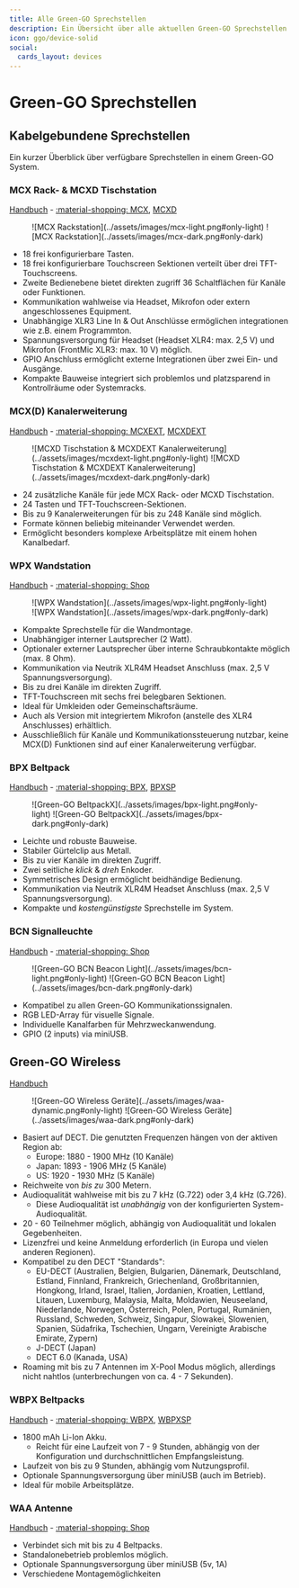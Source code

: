 ```yaml
---
title: Alle Green-GO Sprechstellen
description: Ein Übersicht über alle aktuellen Green-GO Sprechstellen
icon: ggo/device-solid
social:
  cards_layout: devices
---
```

# Green-GO Sprechstellen

## Kabelgebundene Sprechstellen

Ein kurzer Überblick über verfügbare Sprechstellen in einem Green-GO System.

### MCX Rack- & MCXD Tischstation

[Handbuch](https://manual.greengoconnect.com/en/devices/mcx/) - [:material-shopping: MCX](https://www.castinfo.de/greengo-mcx-32-kanal-19-rackstation-1he.html), [MCXD](https://www.castinfo.de/greengo-mcxd-32-kanal-tischstation.html)

<figure markdown>
![MCX Rackstation](../assets/images/mcx-light.png#only-light)
![MCX Rackstation](../assets/images/mcx-dark.png#only-dark)
</figure>

- 18 frei konfigurierbare Tasten.
- 18 frei konfigurierbare Touchscreen Sektionen verteilt über drei TFT-Touchscreens.
- Zweite Bedienebene bietet direkten zugriff 36 Schaltflächen für Kanäle oder Funktionen.
- Kommunikation wahlweise via Headset, Mikrofon oder extern angeschlossenes Equipment.
- Unabhängige XLR3 Line In & Out Anschlüsse ermöglichen integrationen wie z.B. einem Programmton.
- Spannungsversorgung für Headset (Headset XLR4: max. 2,5 V) und Mikrofon (FrontMic XLR3: max. 10 V) möglich.
- GPIO Anschluss ermöglicht externe Integrationen über zwei Ein- und Ausgänge.
- Kompakte Bauweise integriert sich problemlos und platzsparend in Kontrollräume oder Systemracks.

### MCX(D) Kanalerweiterung

[Handbuch](https://manual.greengoconnect.com/en/devices/mcxext/) - [:material-shopping: MCXEXT](https://www.castinfo.de/greengo-mcxext-24-kanal-19-erweiterung-fur-mcx.html), [MCXDEXT](https://www.castinfo.de/greengo-mcxdext-24-kanal-erweiterung-fur-mcxd.html)

<figure markdown>
![MCXD Tischstation & MCXDEXT Kanalerweiterung](../assets/images/mcxdext-light.png#only-light)
![MCXD Tischstation & MCXDEXT Kanalerweiterung](../assets/images/mcxdext-dark.png#only-dark)
</figure>

- 24 zusätzliche Kanäle für jede MCX Rack- oder MCXD Tischstation.
- 24 Tasten und TFT-Touchscreen-Sektionen.
- Bis zu 9 Kanalerweiterungen für bis zu 248 Kanäle sind möglich.
- Formate können beliebig miteinander Verwendet werden.
- Ermöglicht besonders komplexe Arbeitsplätze mit einem hohen Kanalbedarf.

### WPX Wandstation

[Handbuch](https://manual.greengoconnect.com/en/devices/wpx/) - [:material-shopping: Shop](https://www.castinfo.de/green-go-wpx-wandstation.html)

<figure markdown>
![WPX Wandstation](../assets/images/wpx-light.png#only-light)
![WPX Wandstation](../assets/images/wpx-dark.png#only-dark)
</figure>

- Kompakte Sprechstelle für die Wandmontage.
- Unabhängiger interner Lautsprecher (2 Watt).
- Optionaler externer Lautsprecher über interne Schraubkontakte möglich (max. 8 Ohm).
- Kommunikation via Neutrik XLR4M Headset Anschluss (max. 2,5 V Spannungsversorgung).
- Bis zu drei Kanäle im direkten Zugriff.
- TFT-Touchscreen mit sechs frei belegbaren Sektionen.
- Ideal für Umkleiden oder Gemeinschaftsräume.
- Auch als Version mit integriertem Mikrofon (anstelle des XLR4 Anschlusses) erhältlich.
- Ausschließlich für Kanäle und Kommunikationssteuerung nutzbar, keine MCX(D) Funktionen sind auf einer Kanalerweiterung verfügbar.

### BPX Beltpack

[Handbuch](https://manual.greengoconnect.com/en/devices/bpx/) - [:material-shopping: BPX](https://www.castinfo.de/greengo-bpx-beltpack.html), [BPXSP](https://www.castinfo.de/green-go-bpxsp-beltpack-sport-version.html)

<figure markdown>
![Green-GO BeltpackX](../assets/images/bpx-light.png#only-light)
![Green-GO BeltpackX](../assets/images/bpx-dark.png#only-dark)
</figure>

- Leichte und robuste Bauweise.
- Stabiler Gürtelclip aus Metall.
- Bis zu vier Kanäle im direkten Zugriff.
- Zwei seitliche _klick_ & _dreh_ Enkoder.
- Symmetrisches Design ermöglicht beidhändige Bedienung.
- Kommunikation via Neutrik XLR4M Headset Anschluss (max. 2,5 V Spannungsversorgung).
- Kompakte und _kostengünstigste_ Sprechstelle im System.

### BCN Signalleuchte

[Handbuch](https://manual.greengoconnect.com/en/devices/bcn/) - [:material-shopping: Shop](https://www.castinfo.de/green-go-beacon-signal-leuchte.html)

<figure markdown>
![Green-GO BCN Beacon Light](../assets/images/bcn-light.png#only-light)
![Green-GO BCN Beacon Light](../assets/images/bcn-dark.png#only-dark)
</figure>

- Kompatibel zu allen Green-GO Kommunikationssignalen.
- RGB LED-Array für visuelle Signale.
- Individuelle Kanalfarben für Mehrzweckanwendung.
- GPIO (2 inputs) via miniUSB.

## Green-GO Wireless

[Handbuch](https://manual.greengoconnect.com/en/guides/wirelessx/)

<figure markdown>
![Green-GO Wireless Geräte](../assets/images/waa-dynamic.png#only-light)
![Green-GO Wireless Geräte](../assets/images/waa-dark.png#only-dark)
</figure>

- Basiert auf DECT. Die genutzten Frequenzen hängen von der aktiven Region ab:
    - Europe: 1880 - 1900 MHz (10 Kanäle)
    - Japan: 1893 - 1906 MHz (5 Kanäle)
    - US: 1920 - 1930 MHz (5 Kanäle)
- Reichweite von _bis zu_ 300 Metern.
- Audioqualität wahlweise mit bis zu 7 kHz (G.722) oder 3,4 kHz (G.726).
    - Diese Audioqualität ist _unabhängig_ von der konfigurierten System-Audioqualität.
- 20 - 60 Teilnehmer möglich, abhängig von Audioqualität und lokalen Gegebenheiten.
- Lizenzfrei und keine Anmeldung erforderlich (in Europa und vielen anderen Regionen).
- Kompatibel zu den DECT "Standards":
    - EU-DECT (Australien, Belgien, Bulgarien, Dänemark, Deutschland, Estland, Finnland, Frankreich, Griechenland, Großbritannien, Hongkong, Irland, Israel, Italien, Jordanien, Kroatien, Lettland, Litauen, Luxemburg, Malaysia, Malta, Moldawien, Neuseeland, Niederlande, Norwegen, Österreich, Polen, Portugal, Rumänien, Russland, Schweden, Schweiz, Singapur, Slowakei, Slowenien, Spanien, Südafrika, Tschechien, Ungarn, Vereinigte Arabische Emirate, Zypern)
    - J-DECT (Japan)
    - DECT 6.0 (Kanada, USA)
- Roaming mit bis zu 7 Antennen im X-Pool Modus möglich, allerdings nicht nahtlos (unterbrechungen von ca. 4 - 7 Sekunden).

### WBPX Beltpacks

[Handbuch](https://manual.greengoconnect.com/en/devices/wbpx/) - [:material-shopping: WBPX](https://www.castinfo.de/green-go-wbpx-wireless-beltpack.html), [WBPXSP](https://www.castinfo.de/green-go-wbpxsp-wireless-beltpack-sport-version.html)

- 1800 mAh Li-Ion Akku.
    - Reicht für eine Laufzeit von 7 - 9 Stunden, abhängig von der Konfiguration und durchschnittlichen Empfangsleistung.
- Laufzeit von bis zu 9 Stunden, abhängig vom Nutzungsprofil.
- Optionale Spannungsversorgung über miniUSB (auch im Betrieb).
- Ideal für mobile Arbeitsplätze.

### WAA Antenne

[Handbuch](https://manual.greengoconnect.com/en/devices/waa/) - [:material-shopping: Shop](https://www.castinfo.de/green-go-beacon-signal-leuchte.html)

- Verbindet sich mit bis zu 4 Beltpacks.
- Standalonebetrieb problemlos möglich.
- Optionale Spannungsversorgung über miniUSB (5v, 1A)
- Verschiedene Montagemöglichkeiten